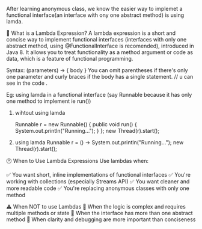 After learning anonymous class, we know the easier way to implemet a functional interface(an interface with ony one abstract method) is using lamda.

🔹 What is a Lambda Expression?
A lambda expression is a short and concise way to implement functional interfaces (interfaces with only one abstract method, using @FunctionalInterface is recomended), introduced in Java 8.
It allows you to treat functionality as a method argument or code as data, which is a feature of functional programming. 

Syntax: 
(parameters) -> { body }
You can omit parentheses if there's only one parameter and curly braces if the body has a single statement. // u can see in the code .



Eg: using lamda in a functional interface (say Runnable because it has only one method to implement ie run())
1. wihtout using lamda

   Runnable r = new Runnable() {
    public void run() {
        System.out.println("Running...");
    }
  };
  new Thread(r).start();



1. using lamda
   Runnable r = () -> System.out.println("Running...");
   new Thread(r).start();


🕐 When to Use Lambda Expressions
Use lambdas when:

✅ You want short, inline implementations of functional interfaces
✅ You're working with collections (especially Streams API)
✅ You want cleaner and more readable code
✅ You're replacing anonymous classes with only one method


⚠️ When NOT to use Lambdas
🚫 When the logic is complex and requires multiple methods or state
🚫 When the interface has more than one abstract method
🚫 When clarity and debugging are more important than conciseness

